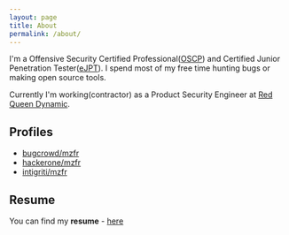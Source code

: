 ```yaml
---
layout: page
title: About
permalink: /about/
---
```


I'm a Offensive Security Certified Professional([OSCP](https://www.credly.com/earner/earned/badge/537571f6-6d4c-4aec-ab49-991bdd570e04)) and Certified Junior Penetration Tester([eJPT](https://drive.google.com/file/d/1jkr-jvopT3O03y8QT4Hb8Awq-0bnfcBY/view?usp=sharing)). I spend most of my free time hunting bugs or making open source tools.

Currently I'm working(contractor) as a Product Security Engineer at [Red Queen Dynamic](https://rqdn.io/).


## Profiles

* [bugcrowd/mzfr](https://bugcrowd.com/mzfr)
* [hackerone/mzfr](https://hackerone.com/mzfr)
* [intigriti/mzfr](https://app.intigriti.com/researcher/profile/mzfr)

## Resume

You can find my __resume__ - [here](https://github.com/mzfr/resume/blob/master/Mehtab_Zafar_resume.pdf)
